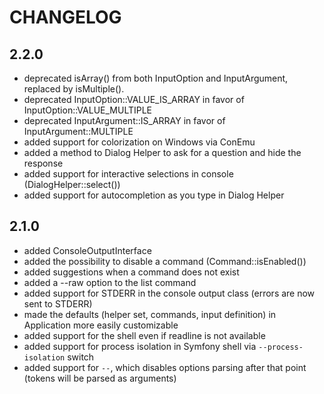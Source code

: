 CHANGELOG
=========

2.2.0
-----
 * deprecated isArray() from both InputOption and InputArgument, replaced by
   isMultiple().
 * deprecated InputOption::VALUE_IS_ARRAY in favor of InputOption::VALUE_MULTIPLE
 * deprecated InputArgument::IS_ARRAY in favor of InputArgument::MULTIPLE
 * added support for colorization on Windows via ConEmu
 * added a method to Dialog Helper to ask for a question and hide the response
 * added support for interactive selections in console (DialogHelper::select())
 * added support for autocompletion as you type in Dialog Helper

2.1.0
-----

 * added ConsoleOutputInterface
 * added the possibility to disable a command (Command::isEnabled())
 * added suggestions when a command does not exist
 * added a --raw option to the list command
 * added support for STDERR in the console output class (errors are now sent
   to STDERR)
 * made the defaults (helper set, commands, input definition) in Application
   more easily customizable
 * added support for the shell even if readline is not available
 * added support for process isolation in Symfony shell via
   `--process-isolation` switch
 * added support for `--`, which disables options parsing after that point
   (tokens will be parsed as arguments)
